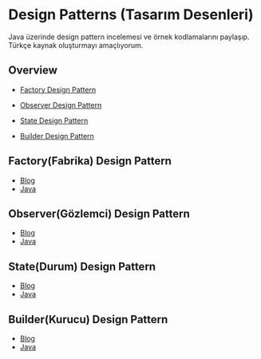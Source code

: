 # Design Patterns (Tasarım Desenleri)

Java üzerinde design pattern incelemesi ve örnek kodlamalarını paylaşıp.
Türkçe kaynak oluşturmayı amaçlıyorum.

## Overview

- [Factory Design Pattern](#factory-pattern)

- [Observer Design Pattern](#observer-pattern)

- [State Design Pattern](#state-pattern)

- [Builder Design Pattern](#builder-pattern)

## Factory(Fabrika) Design Pattern

- [Blog](http://blog.hkdemircan.com/index.php/2019/08/28/factory-design-pattern/)
- [Java](https://github.com/hasankadirdemircan/Design-Patterns/tree/master/Factory-Design-Pattern)

## Observer(Gözlemci) Design Pattern

- [Blog](http://blog.hkdemircan.com/index.php/2019/09/23/observer-design-pattern/)
- [Java](https://github.com/hasankadirdemircan/Design-Patterns/tree/master/Observer-Design-Pattern)

## State(Durum) Design Pattern

- [Blog](http://blog.hkdemircan.com/index.php/2019/09/24/state-design-pattern/)
- [Java](https://github.com/hasankadirdemircan/Design-Patterns/tree/master/State-Design-Pattern)

## Builder(Kurucu) Design Pattern

- [Blog](https://medium.com/@hkdemircan/builder-design-pattern-c85072b9ed8f)
- [Java](https://github.com/hasankadirdemircan/Design-Patterns/tree/master/Builder-Design-Pattern)

